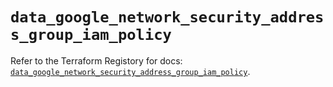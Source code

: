 # `data_google_network_security_address_group_iam_policy`

Refer to the Terraform Registory for docs: [`data_google_network_security_address_group_iam_policy`](https://registry.terraform.io/providers/hashicorp/google/5.21.0/docs/data-sources/network_security_address_group_iam_policy).
